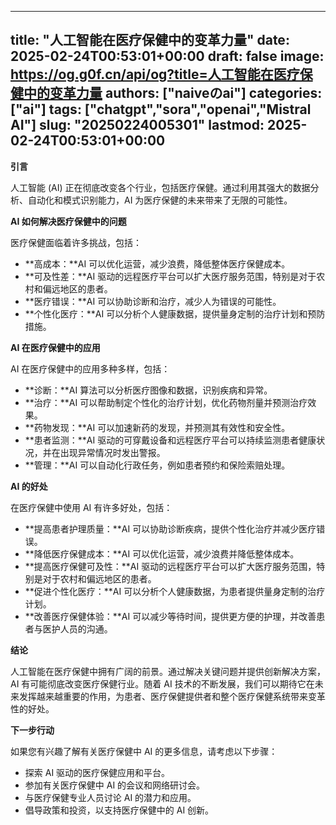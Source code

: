 
---
title: "人工智能在医疗保健中的变革力量"
date: 2025-02-24T00:53:01+00:00
draft: false
image: https://og.g0f.cn/api/og?title=人工智能在医疗保健中的变革力量
authors: ["naiveのai"]
categories: ["ai"]
tags: ["chatgpt","sora","openai","Mistral AI"]
slug: "20250224005301"
lastmod: 2025-02-24T00:53:01+00:00
---
**引言**

人工智能 (AI) 正在彻底改变各个行业，包括医疗保健。通过利用其强大的数据分析、自动化和模式识别能力，AI 为医疗保健的未来带来了无限的可能性。

**AI 如何解决医疗保健中的问题**

医疗保健面临着许多挑战，包括：

* **高成本：**AI 可以优化运营，减少浪费，降低整体医疗保健成本。
* **可及性差：**AI 驱动的远程医疗平台可以扩大医疗服务范围，特别是对于农村和偏远地区的患者。
* **医疗错误：**AI 可以协助诊断和治疗，减少人为错误的可能性。
* **个性化医疗：**AI 可以分析个人健康数据，提供量身定制的治疗计划和预防措施。

**AI 在医疗保健中的应用**

AI 在医疗保健中的应用多种多样，包括：

* **诊断：**AI 算法可以分析医疗图像和数据，识别疾病和异常。
* **治疗：**AI 可以帮助制定个性化的治疗计划，优化药物剂量并预测治疗效果。
* **药物发现：**AI 可以加速新药的发现，并预测其有效性和安全性。
* **患者监测：**AI 驱动的可穿戴设备和远程医疗平台可以持续监测患者健康状况，并在出现异常情况时发出警报。
* **管理：**AI 可以自动化行政任务，例如患者预约和保险索赔处理。

**AI 的好处**

在医疗保健中使用 AI 有许多好处，包括：

* **提高患者护理质量：**AI 可以协助诊断疾病，提供个性化治疗并减少医疗错误。
* **降低医疗保健成本：**AI 可以优化运营，减少浪费并降低整体成本。
* **提高医疗保健可及性：**AI 驱动的远程医疗平台可以扩大医疗服务范围，特别是对于农村和偏远地区的患者。
* **促进个性化医疗：**AI 可以分析个人健康数据，为患者提供量身定制的治疗计划。
* **改善医疗保健体验：**AI 可以减少等待时间，提供更方便的护理，并改善患者与医护人员的沟通。

**结论**

人工智能在医疗保健中拥有广阔的前景。通过解决关键问题并提供创新解决方案，AI 有可能彻底改变医疗保健行业。随着 AI 技术的不断发展，我们可以期待它在未来发挥越来越重要的作用，为患者、医疗保健提供者和整个医疗保健系统带来变革性的好处。

**下一步行动**

如果您有兴趣了解有关医疗保健中 AI 的更多信息，请考虑以下步骤：

* 探索 AI 驱动的医疗保健应用和平台。
* 参加有关医疗保健中 AI 的会议和网络研讨会。
* 与医疗保健专业人员讨论 AI 的潜力和应用。
* 倡导政策和投资，以支持医疗保健中的 AI 创新。
